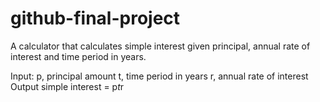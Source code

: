 # github-final-project
A calculator that calculates simple interest given principal, annual rate of interest and time period in years.
   
Input:
   p, principal amount
   t, time period in years
   r, annual rate of interest
Output
   simple interest = p*t*r
